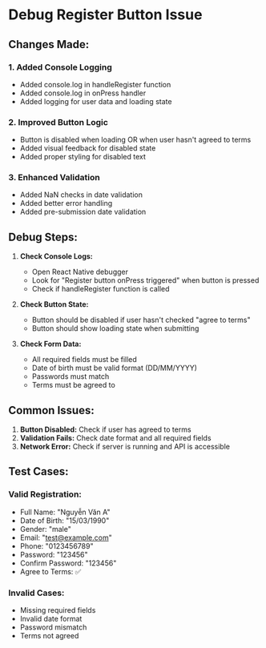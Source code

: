 # Debug Register Button Issue

## Changes Made:

### 1. Added Console Logging
- Added console.log in handleRegister function
- Added console.log in onPress handler
- Added logging for user data and loading state

### 2. Improved Button Logic
- Button is disabled when loading OR when user hasn't agreed to terms
- Added visual feedback for disabled state
- Added proper styling for disabled text

### 3. Enhanced Validation
- Added NaN checks in date validation
- Added better error handling
- Added pre-submission date validation

## Debug Steps:

1. **Check Console Logs:**
   - Open React Native debugger
   - Look for "Register button onPress triggered" when button is pressed
   - Check if handleRegister function is called

2. **Check Button State:**
   - Button should be disabled if user hasn't checked "agree to terms"
   - Button should show loading state when submitting

3. **Check Form Data:**
   - All required fields must be filled
   - Date of birth must be valid format (DD/MM/YYYY)
   - Passwords must match
   - Terms must be agreed to

## Common Issues:

1. **Button Disabled:** Check if user has agreed to terms
2. **Validation Fails:** Check date format and all required fields
3. **Network Error:** Check if server is running and API is accessible

## Test Cases:

### Valid Registration:
- Full Name: "Nguyễn Văn A"
- Date of Birth: "15/03/1990"
- Gender: "male"
- Email: "test@example.com"
- Phone: "0123456789"
- Password: "123456"
- Confirm Password: "123456"
- Agree to Terms: ✅

### Invalid Cases:
- Missing required fields
- Invalid date format
- Password mismatch
- Terms not agreed
